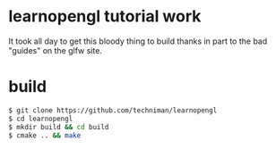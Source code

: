 # learnopengl tutorial work

It took all day to get this bloody thing to build thanks in part to the bad "guides" on the glfw site.

# build

```bash
$ git clone https://github.com/techniman/learnopengl
$ cd learnopengl
$ mkdir build && cd build
$ cmake .. && make
```
